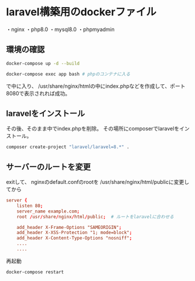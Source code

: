 # laravel構築用のdockerファイル

・nginx
・php8.0
・mysql8.0
・phpmyadmin

## 環境の確認

```bash
docker-compose up -d --build
```

```bash
docker-compose exec app bash # phpのコンテナに入る
```

で中に入り、
/usr/share/nginx/htmlの中にindex.phpなどを作成して、ポート8080で表示されれば成功。

## laravelをインストール

その後、そのまま中でindex.phpを削除。
その場所にcomposerでlaravelをインストール。

```bash
composer create-project "laravel/laravel=8.*" .
```

## サーバーのルートを変更

exitして、
nginxのdefault.confのrootを
/usr/share/nginx/html/publicに変更してから

```conf:default.conf
server {
    listen 80;
    server_name example.com;
    root /usr/share/nginx/html/public;  # ルートをlaravelに合わせる

    add_header X-Frame-Options "SAMEORIGIN";
    add_header X-XSS-Protection "1; mode=block";
    add_header X-Content-Type-Options "nosniff";
    ....
    ....
```

再起動

```bash
docker-compose restart
```
